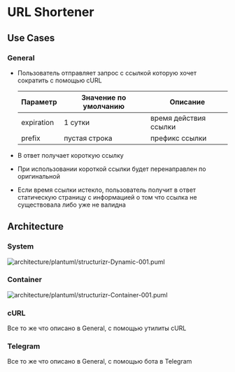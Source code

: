 # URL Shortener

## Use Cases

### General

* Пользователь отправляет запрос с ссылкой которую хочет сократить c помощью cURL

  Параметр|Значение по умолчанию|Описание
  -|-|-
  expiration | 1 сутки | время действия ссылки
  prefix | пустая строка | префикс ссылки

* В ответ получает короткую ссылку
* При использовании короткой ссылки будет перенаправлен по оригинальной
* Если время ссылки истекло, пользователь получит в ответ статическую страницу с информацией о том что ссылка не существовала либо уже не валидна

## Architecture

### System 

![architecture/plantuml/structurizr-Dynamic-001.puml](http://www.plantuml.com/plantuml/proxy?cache=no&src=https://raw.github.com/deadonted/My_Project/architecture/architecture/plantuml/structurizr-Dynamic-001.puml)

### Container

![architecture/plantuml/structurizr-Container-001.puml](http://www.plantuml.com/plantuml/proxy?cache=no&src=https://raw.github.com/deadonted/My_Project/architecture/architecture/plantuml/structurizr-Container-001.puml)

### cURL

Все то же что описано в General, с помощью утилиты cURL

### Telegram

Все то же что описано в General, с помощью бота в Telegram